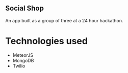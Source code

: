 ## Social Shop
An app built as a group of three at a 24 hour hackathon.

# Technologies used
* MeteorJS
* MongoDB
* Twilio

